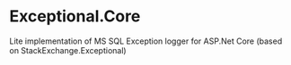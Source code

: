 # Exceptional.Core
Lite implementation of MS SQL Exception logger for ASP.Net Core (based on StackExchange.Exceptional)
